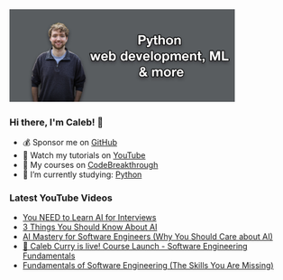 <img src="github-cover-photo-my-face.jpg" width="400px" />

### Hi there, I'm Caleb! 🍛

- 💰 Sponsor me on [GitHub](https://github.com/sponsors/CalebCurry)
- 🎥 Watch my tutorials on [YouTube](https://www.youtube.com/calebthevideomaker2)
- 📗 My courses on [CodeBreakthrough](https://www.codebreakthrough.com)
- 🤔 I’m currently studying: [Python](https://www.youtube.com/watch?v=s3IvdkCq2_c&t=4254s)

### Latest YouTube Videos
<!-- YOUTUBE:START -->
- [You NEED to Learn AI for Interviews](https://www.youtube.com/shorts/clVaJLV-jdI)
- [3 Things You Should Know About AI](https://www.youtube.com/shorts/SheAN2mKZiA)
- [AI Mastery for Software Engineers &lpar;Why You Should Care about AI&rpar;](https://www.youtube.com/watch?v=AOt1Iu--zME)
- [🔴 Caleb Curry is live! Course Launch - Software Engineering Fundamentals](https://www.youtube.com/watch?v=g-TZ7gDoWYM)
- [Fundamentals of Software Engineering &lpar;The Skills You Are Missing&rpar;](https://www.youtube.com/watch?v=lQZh2xRSAxk)
<!-- YOUTUBE:END -->
